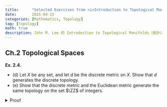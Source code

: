 ```yaml
---
title:      "Selected Exercises from <i>Introduction to Topological Manifolds</i>"
date:       2025-04-15
categories: [Mathematics, Topology]
tag: [topology]
math: true
description: John M. Lee 的 Introduction to Topological Manifolds（拓扑流形引论）习题选做
---
```


## Ch.2 Topological Spaces
**Ex. 2.4.** 
- (d) Let $X$ be any set, and let $d$ be the discrete metric on $X$. Show that $d$ generates the discrete topology.
- (e) Show that the discrete metric and the Euclidean metric generate the same topology on the set $\ZZ$ of integers.

<details class="details-inline" markdown="1">
<summary>Proof</summary>
(d): 对于任意给定集合 $X$ ，定义离散度量 $d:X\times X\to \mathbb{R}$ 为：

$$
\begin{equation*}
    d(x,y) = \begin{cases}
        0, \quad &\text{if $x=y$}\\[.2cm]
        1, & \text{if $x\neq y$}
    \end{cases}
\end{equation*}
$$

对于任意 $x\in X$，不妨取 $r=1/2$，依据离散度量的上述定义，我们可以知道 $B_{r}^{(d)}(x) = \set{x}$。因此所有单点集 $\set{x}$ 都是开集。

对于任意子集 $A \subseteq X$，我们可以把它写为 $A = \bigcup\limits_{x\in A}\set{x}$。由于拓扑中的开集闭合于任意并，且每个 $\set{x}$ 是开集，所以 $A$ 也是开集。

于是 $X$ 的所有子集都是开集，由离散度量 $d$ 生成的拓扑正是幂集 $\mathcal{P}(x)$，即离散拓扑。

<p style="text-align: right;"> &#x220E; </p>

(e): 我们只需证明以下两点：

- 离散度量 $d$ 生成的每个开集，在欧式度量下也是开集；
- 欧式度量 $d'$ 生成的每个开集，在离散度量下也是开集。

考虑任意 $x\in\mathbb{Z}$，在 (d) 中我们已经证明了离散度量下 $\set{x}$ 是开集。在欧式度量下，同样取 $r=1/2$，我们有 $B_{r}^{(d')}(x) =\set{x}$，所以单点集 $\set{x}$ 也是开集。

考虑到 $\mathbb{Z}$ 的任意子集都可以写成单点集 $\set{x}$ 的并，所以在两个度量生成的拓扑中都属于开集。于是它们在 $\mathbb{Z}$ 上生成同一个拓扑（也是离散拓扑）。

<p style="text-align: right;"> &#x220E; </p>

</details>
